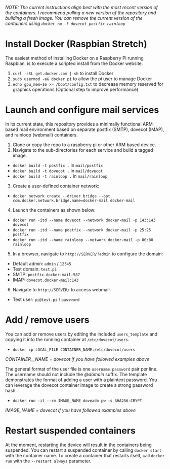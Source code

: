 _NOTE: The current instructions align best with the most recent version of the containers. I recommend pulling a new version of the repository and building a fresh image. You can remove the current version of the containers using `docker rm -f dovecot postfix rainloop`_

# Install Docker (Raspbian Stretch)
The easiest method of installing Docker on a Raspberry Pi running Raspbian, is to execute a scripted install from the Docker website. 

1. `curl -sSL get.docker.com | sh` to install Docker
2. `sudo usermod -aG docker pi` to allow the pi user to manage Docker
3. `echo gpu_mem=16 >> /boot/config.txt` to decrease memory reserved for graphics operations (Optional step to improve performance)

# Launch and configure mail services
In its current state, this repository provides a minimally functional ARM-based mail environment based on separate postfix (SMTP), dovecot (IMAP), and rainloop (webmail) containers.

1. Clone or copy the repo to a raspberry pi or other ARM based device.
2. Navigate to the sub-directories for each service and build a tagged image. 
- `docker build -t postfix .` in `mail/postfix`
- `docker build -t dovecot .` in `mail/dovecot`
- `docker build -t rainloop .` in `mail/rainloop`
3. Create a user-defined container network: 
- `docker network create --driver bridge --opt com.docker.network.bridge.name=docker-mail docker-mail`
4. Launch the containers as shown below:
- `docker run -itd --name dovecot --network docker-mail -p 143:143 dovecot`
- `docker run -itd --name postfix --network docker-mail -p 25:25 postfix`
- `docker run -itd --name rainloop --network docker-mail -p 80:80 rainloop`
5. In a browser, navigate to `http://SERVER/?admin` to configure the domain:
- Default admin: `admin` / `12345`
- Test domain: `test.pi`
- SMTP: `postfix.docker-mail:587`
- IMAP: `dovecot.docker-mail:143`
6. Navigate to `http://SERVER/` to access webmail.
- Test user: `pi@test.pi` / `password`

# Add / remove users
You can add or remove users by editing the included `users_template` and copying it into the running container at `/etc/dovecot/users`.

- `docker cp LOCAL_FILE CONTAINER_NAME:/etc/dovecot/users`

*CONTAINER__NAME = dovecot if you have followed examples above*

The general format of the user file is one `username:password` pair per line. The username should not include the _@domain_ suffix. The template demonstrates the format of adding a user with a plaintext password. You can leverage the dovecot container image to create a strong password hash:

- `docker run -it --rm IMAGE_NAME doveadm pw -s SHA256-CRYPT`

*IMAGE_NAME = dovecot if you have followed examples above*

# Restart suspended containers
At the moment, restarting the device will result in the containers being suspended. You can restart a suspended container by calling `docker start` with the container name. To create a container that restarts itself, call `docker run` with the `--restart always` parameter.

